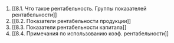 1. [[8.1. Что такое рентабельность. Группы показателей рентабельности]]
2. [[8.2. Показатели рентабельности продукции]]
3. [[8.3. Показатели  рентабельности капитала]]
4. [[8.4. Примечания по использованию коэф. рентабельности]]

